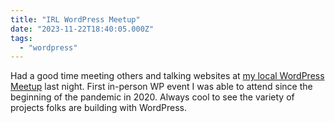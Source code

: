 ```yaml
---
title: "IRL WordPress Meetup"
date: "2023-11-22T18:40:05.000Z"
tags: 
  - "wordpress"
---
```


Had a good time meeting others and talking websites at [my local WordPress Meetup](https://www.meetup.com/albuquerque-wordpress/) last night. First in-person WP event I was able to attend since the beginning of the pandemic in 2020. Always cool to see the variety of projects folks are building with WordPress.
